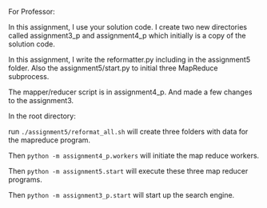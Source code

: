 For Professor: 

In this assignment, I use your solution code. I create two new directories called assignment3_p and assignment4_p which initially is a copy of the solution code.

In this assignment, I write the reformatter.py including in the assignment5 folder. Also the assignment5/start.py to initial three MapReduce subprocess.

The mapper/reducer script is in assignment4_p. And made a few changes to the assignment3.

In the root directory:

run `./assignment5/reformat_all.sh` will create three folders with data for the mapreduce program.

Then `python -m assignment4_p.workers` will initiate the map reduce workers.

Then `python -m assignment5.start` will execute these three map reducer programs.

Then `python -m assignment3_p.start` will start up the search engine.



